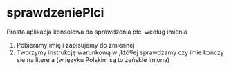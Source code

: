 # sprawdzeniePlci
Prosta aplikacja konsolowa do sprawdzenia płci według imienia

1. Pobieramy imię i zapisujemy do zmiennej
2. Tworzymy instrukcję warunkową w ,któ®ej sprawdzamy czy imie kończy się na literę a (w języku Polskim są to źeńskie imiona)
